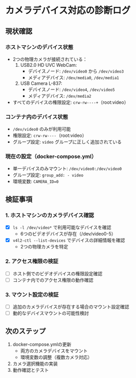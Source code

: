 # カメラデバイス対応の診断ログ

## 現状確認

### ホストマシンのデバイス状態
- 2つの物理カメラが接続されている：
  1. USB2.0 HD UVC WebCam:
     - デバイスノード: `/dev/video0` から `/dev/video3`
     - メディアデバイス: `/dev/media0`, `/dev/media1`
  2. USB Camera L-837:
     - デバイスノード: `/dev/video4`, `/dev/video5`
     - メディアデバイス: `/dev/media2`
- すべてのデバイスの権限設定: `crw-rw----+`（root:video）

### コンテナ内のデバイス状態
- `/dev/video0` のみが利用可能
- 権限設定: `crw-rw----`（root:video）
- グループ設定: `video` グループに正しく追加されている

### 現在の設定（docker-compose.yml）
- 単一デバイスのみマウント: `/dev/video0:/dev/video0`
- グループ設定: `group_add: - video`
- 環境変数: `CAMERA_ID=0`

## 検証事項

### 1. ホストマシンのカメラデバイス確認
- [x] `ls -l /dev/video*` で利用可能なデバイスを確認
  - 6つのビデオデバイスが存在（/dev/video0-5）
- [x] `v4l2-ctl --list-devices` でデバイスの詳細情報を確認
  - 2つの物理カメラを特定

### 2. アクセス権限の検証
- [ ] ホスト側でのビデオデバイスの権限設定確認
- [ ] コンテナ内でのアクセス権限の動作確認

### 3. マウント設定の検証
- [ ] 追加のカメラデバイスが存在する場合のマウント設定確認
- [ ] 動的なデバイスマウントの可能性検討

## 次のステップ
1. docker-compose.ymlの更新
   - 両方のカメラデバイスをマウント
   - 環境変数の調整（複数カメラ対応）
2. カメラ選択機能の実装
3. 動作確認とテスト